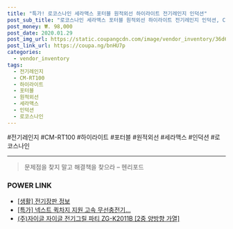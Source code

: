 ```yaml
--- 
title: "특가! 로코스나인 세라맥스 포터블 원적외선 하이라이트 전기레인지 인덕션" 
post_sub_title: "로코스나인 세라맥스 포터블 원적외선 하이라이트 전기레인지 인덕션, CM-RT100" 
post_money: ₩. 98,000 
post_date: 2020.01.29 
post_img_url: https://static.coupangcdn.com/image/vendor_inventory/36d6/fdfecd6ddf4e22cd9f4d3d41ee9a18cfb7d8fe8cf00d34940a26a155bc8e.jpg 
post_link_url: https://coupa.ng/bnHU7p 
categories: 
  - vendor_inventory 
tags: 
  - 전기레인지 
  - CM-RT100 
  - 하이라이트 
  - 포터블 
  - 원적외선 
  - 세라맥스 
  - 인덕션 
  - 로코스나인 
--- 
```

  #전기레인지 #CM-RT100 #하이라이트 #포터블 #원적외선 #세라맥스 #인덕션 #로코스나인 
<hr> 

> 문제점을 찾지 말고 해결책을 찾으라 – 헨리포드 


### POWER LINK

* <a href="https://blog.naver.com/fasyy4321/221759925857" target="_blank"> [생활] 전기장판 정보 </a>
* <a href="https://blog.naver.com/an0733/221786925989" target="_blank">[특가] 넥스트 퀵차지 지원 고속 무선충전기...</a>
* <a href="https://blog.naver.com/fasyy4321/221776877025" target="_blank">(주)자이글 자이글 전기그릴 파티 ZG-K2011B [2중 양방향 가열]</a>
